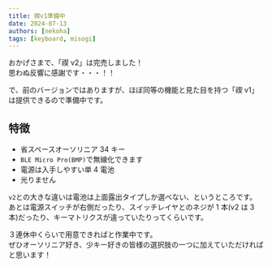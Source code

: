 ```yaml
---
title: 禊v1準備中
date: 2024-07-13
authors: [nekoha]
tags: [keyboard, misogi]
---
```


おかげさまで、「禊 v2」は完売しました！  
思わぬ反響に感謝です・・・！！

で、前のバージョンではありますが、ほぼ同等の機能と見た目を持つ「禊 v1」は提供できるので準備中です。

## 特徴

- 省スペースオーソリニア 34 キー
- `BLE Micro Pro(BMP)`で無線化できます
- 電源は入手しやすい単 4 電池
- 光りません

`v2`との大きな違いは電池は上面露出タイプしか選べない、というところです。  
あとは電源スイッチが右側だったり、スイッチレイヤとのネジが 1 本(v2 は 3 本)だったり、キーマトリクスが違っていたりってくらいです。

３連休中くらいで用意できればと作業中です。  
ぜひオーソリニア好き、少キー好きの皆様の選択肢の一つに加えていただければと思います！
